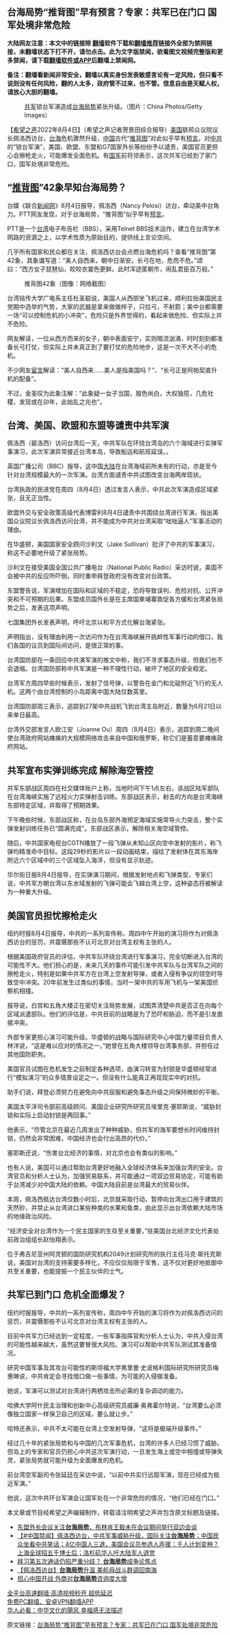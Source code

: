  <!-- 面包屑导航 --> <h2>台海局势“推背图”早有预言？专家：共军已在门口 国军处境非常危险</h2> <p class="notice"><b>大陆网友注意：本文中的链接除 <a href="https://github.com/bannedbook/fanqiang" >翻墙</a>软件下载和<a href="https://github.com/killgcd/justmysocks/blob/master/README.md">翻墙推荐</a>链接外全部为禁网链接，未翻墙状态下打不开，请勿点击。此为文字版禁闻，欲看图文视频完整版和更多禁闻，请下载<a href="https://github.com/bannedbook/fanqiang">翻墙软件或APP</a>后翻墙上禁闻网。</p><p>备注：翻墙看新闻非常安全，翻墙以真实身份发表敏感言论有一定风险，但只看不说则没有任何风险，翻的人太多，政府管不过来，也不管。信息自由是天赋人权，请放心大胆的翻墙。</b></p>  <div class="entry"> <figure><figcaption><a href="https://www.bannedbook.org/bnews/tag/%e5%85%b1%e5%86%9b/" class="st_tag internal_tag" rel="tag" title="标签 共军 下的日志">共军</a>锁台军演造成<a href="https://www.bannedbook.org/bnews/tag/%E5%8F%B0%E6%B5%B7%E5%B1%80%E5%8A%BF/" class="st_tag internal_tag" rel="tag" title="标签 台海局势 下的日志">台海局势</a>紧张升级。（图片：China Photos/Getty Images）</figcaption></figure> <p>【<span class='wp_keywordlink_affiliate'><a href="https://www.soundofhope.org" title="希望之声" target="_blank">希望之声</a></span>2022年8月4日】（希望之声记者贺景田综合报导）<a href="https://www.bannedbook.org/bnews/tag/%e7%be%8e%e5%9b%bd/" class="st_tag internal_tag" rel="tag" title="标签 美国 下的日志">美国</a>联邦众议院议长佩洛西访台，<a href="https://www.bannedbook.org/bnews/tag/%E5%8F%B0%E6%B5%B7/" class="st_tag internal_tag" rel="tag" title="标签 台海 下的日志">台海</a>危机骤然升级，<span class='wp_keywordlink_affiliate'><a href="https://www.bannedbook.org/" title="中国" target="_blank">中国</a></span>古代“<span class='wp_keywordlink'><a href="https://www.bannedbook.org/forum5/topic98.html" title="推背图归序全解" target="_blank">推背图</a></span>”对此似乎早有<span class='wp_keywordlink'><a href="https://www.bannedbook.org/forum5/" title="预言玄学禁书下载" rel="nofollow">预言</a></span>。对<a href="https://www.bannedbook.org/bnews/tag/%e4%b8%ad%e5%85%b1/" class="st_tag internal_tag" rel="tag" title="标签 中共 下的日志">中共</a>的“锁台军演”，美国、欧盟、东盟和G7国家外长等纷纷予以谴责，美国官员更担心会擦枪走火，可能爆发全面危机。有<a href="https://www.bannedbook.org/bnews/tag/%E5%9B%BD%E5%86%9B/" class="st_tag internal_tag" rel="tag" title="标签 国军 下的日志">国军</a>前将领表示，这次共军已经到了家门口，国军处境非常危险。</p> <h2><strong>“<a href="https://www.bannedbook.org/bnews/tag/%e6%8e%a8%e8%83%8c%e5%9b%be/" class="st_tag internal_tag" rel="tag" title="标签 推背图 下的日志">推背图</a>”42象早知台海局势？</strong></h2> <p>台媒《联合<span class='wp_keywordlink_affiliate'><a href="https://www.bannedbook.org/" title="新闻网" target="_blank">新闻网</a></span>》8月4日报导，佩洛西（Nancy Pelosi）访台，牵动美中台角力。PTT网友发现，对于台海局势，“推背图”似乎早有<a href="https://www.bannedbook.org/bnews/tag/%e9%a2%84%e8%a8%80/" class="st_tag internal_tag" rel="tag" title="标签 预言 下的日志">预言</a>。</p> <p>PTT是一个<a href="https://www.bannedbook.org/bnews/tag/%e5%8f%b0%e6%b9%be/" class="st_tag internal_tag" rel="tag" title="标签 台湾 下的日志">台湾</a>电子布告栏（BBS），采用Telnet BBS技术运作，建立在台湾学术网路的资源之上，以学术性质为原始目的，提供线上言论空间。</p> <p>几乎所有国家和民众都在关注，佩洛西访台会点燃台海危机吗？查看“推背图”第42象，其象谶写道：“美人自西来，朝中日渐安。长弓在地，危而不危。”颂曰：“西方女子琵琶仙，皎皎衣裳色更鲜。此时浑迹匿朝市，闹乱君臣百万般。”</p> <figure><figcaption>推背图42象（图像：网络截图）</figcaption></figure> <p>台湾铭传大学广电系主任杜圣聪说，美国人从西部坐飞机过来，顺利拉抬美国民主党期中选举的气势，大家的武器是拿来做做样子，只拉弓，不射箭；美中台都需要一场“可以控制危机的小冲突”，危险只是外界觉得的，看起来很危险、但实际上并不危险。</p> <p>网友解读，一位从西方而来的女子，朝中表面安宁，实则暗流汹涌，时时刻刻都准备长弓打仗，但实际上并未真正到了要打仗的危险地步，这是一次不大不小的危机。</p> <p>不少网友<span class='wp_keywordlink'><a href="https://www.bannedbook.org/bnews/tougao/" title="留言" target="_blank">留言</a></span>解读：“美人自西来……美人是指美国吗？”、“长弓正是阿帕契直升机的配备”。</p> <p>不过，金圣叹为此象注解：“此象疑一女子当国，服色尚白，大权独揽，几危社稷，发现或在卯年，此始乱之兆也”。</p> <h2><strong>台湾、美国、欧盟和东盟等谴责中共军演</strong></h2> <p>佩洛西（裴洛西）访问台湾后一天，中共军队在环绕台湾岛的六个海域进行实弹军事演习，此次军演异常接近台湾本岛，导致船运和航班延误。。</p> <p>英国广播公司（BBC）报导，这中国<span class='wp_keywordlink_affiliate'><a href="https://www.bannedbook.org/" title="大陆" target="_blank">大陆</a></span>在台湾海域前所未有的行动，亦是至今针对台湾规模最大的一次军演。台湾方面谴责中共试图改变台海两岸现状。</p> <p>台湾执政的民进党在周四（8月4日）透过发言人表示，中共此次军演造成区域紧张，且无正当性。</p> <p>欧盟外交与安全政策高级代表博雷利8月4日谴责中共围绕台湾进行军演，指出美国众议院议长佩洛西访问台湾，并不能成为中共对台湾采取“咄咄逼人”军事活动的理由。</p>  <p>在华盛顿，美国国家安全顾问沙利文（Jake Sullivan）批评了中共的军事演习，称这不必要地升级了紧张局势。</p> <p>沙利文在接受美国全国公共广播电台（National Public Radio）采访时说，美国不会被中共的反应所吓倒，同时重申拜登政府没有改变对台政策。</p> <p>东盟警告说，军演增加在国际和区域的不稳定，恐将导致误判、危险对抗、公开冲突和不可预期的后果。东盟成员国外长是在主席国柬埔寨敦促各方缓和台湾紧张局势之后，发表这项声明。</p> <p>七国集团外长发表声明，呼吁北京以和平方式化解台海紧张。</p> <p>声明指出，没有理由利用一次访问作为在台湾海峡展开挑衅性军事行动的借口，我们各国的议员到国际间访问，是很正常的事。</p> <p>台湾国防部在一条回应中共演军演的推文中称，我们不寻求事态升级，但我们也不会退缩。台湾国防部称中共军演是一种不理性行动，破坏了地区的安全稳定。</p> <p>台湾军方周四早些时候表示，发射了信号弹，以警告在金门和北碇附近飞行的无人机。这两个由台湾控制的小岛距离中国大陆仅数英里。</p> <p>台湾国防部周三表示，追踪到27架中共战机飞到台湾主岛附近，数量为6月21日以来单日最高。</p> <p>台湾外交部发言人欧江安（Joanne Ou）周四（8月4日）表示，追踪到周二晚间使台湾政府网站瘫痪的大规模网络攻击来自中国和俄罗斯，称它们是蓄意要瘫痪政府网站。</p> <h2><strong>共军宣布实弹训练完成 解除海空管控</strong></h2> <p>共军东部战区周四在社交媒体账户上称，当地时间下午1点左右，该战区陆军部队在台湾海峡实施了远程火力实弹射击训练。东部战区表示，射击的方向是台湾海峡东部特定区域，并取得了预期效果。</p> <p>下午晚些时候，东部战区称，在台岛东部外海预定海域实施常导火力突击，整个实弹发射训练任务已“圆满完成”。东部战区表示，解除相关海空域管控。</p> <p>随后，中共国家电视台CGTN播放了一段飞弹从未知山区向空中发射的影片，称飞弹均精准命中目标。这段29秒的影片以一段动画结束，描绘了发射体在其东海岸附近六个区域中的三个区域坠入海洋，但没有显示轨迹。</p>  <p>华尔街日报8月4日报导，在实弹演习期间，根据发射地点和飞弹类型，专家们说，中共军方朝台湾以东水域发射的飞弹可能会飞越台湾上空，这种姿态将被解读为一种重大升级。</p> <h2><strong>美国官员担忧擦枪走火</strong></h2> <p>纽约时报8月4日报导，中共的一系列宣传称，周四中午开始的演习将作为对佩洛西访台的惩罚，并震慑那些不认可北京对台湾主权有主张的人。</p> <p>根据美国政府官员的评估，中共军队环绕台湾进行军事演习，完全切断进入台湾的可能性不大。他们担心的是，未来几天的事件可能引发中共军队与台湾军队之间的擦枪走火，特别是如果中共军方在台湾上空发射导弹，或者入侵有争议的领空时导致空中冲突。20年前发生过类似的事情，当时一架中共的军用飞机与一架美国侦察机相撞。</p> <p>报导说，白宫和五角大楼正在密切关注局势发展，试图弄清楚中共是否正在向每个区域派遣部队。他们的评估是，中共目前的战略是为了恐吓和胁迫，而不是引发直接冲突。</p> <p>外部专家更担心演习可能升级。华盛顿的战略与国际研究中心中国力量项目负责人林洋说，“这是难以应对的情况之一。”她曾在五角大楼领导台湾事务部，并担任过其他国防职务。</p> <p>美国官员试图在危机发生之前制定各种选项，由演习转变为封锁是华盛顿经常进行“模拟演习”的众多情景设定之一。但没有什么能真正再现现实中的对抗。</p> <p>助手们说，拜登必须努力在避免向中共屈服和避免事态升级之间保持微妙的平衡。</p> <p>美国太平洋司令部前高级顾问、美国企业研究所研究员埃里克·塞耶斯说，“威胁封锁和实际上启动封锁是两回事。”</p> <p>他表示，“尽管北京在最近几周发出了种种威胁，但共军的海军要想长时间维持封锁，仍然会非常困难，中国经济也会付出高昂的代价。”</p> <p>塞耶斯还说，“伤害台北经济的事情，对北京也会有类似的影响。”</p> <p>也有人说，美国可以通过帮助台湾更好地融入全球经济体系来加强台湾的安全。台湾官员和分析人士认为，加强贸易联系，并可能通过一项双边贸易协定，可能有助于台湾减少对中国大陆的依赖。中国大陆目前是台湾最大的贸易伙伴。</p> <p>本周，佩洛西抵达台湾仅数小时后，北京就采取行动，暂停向台湾出口用于建筑的天然砂，并禁止从台湾进口某些种类的水果和鱼类，由此显示出台湾依赖大陆市场的地缘政治风险。</p>  <p>“经济安全对台湾作为一个民主国家的生存至关重要，”驻美国台北经济文化代表处前政治组组长赵怡翔表示。</p> <p>位于弗吉尼亚州阿灵顿的国防研究机构2049计划研究所的执行主任马克·斯托克斯说，美国对台湾的支持需要多样化，不应仅仅局限于军售，这不仅对更好地抵御中共至关重要，也能提振一个民主伙伴的士气。</p> <h2><strong>共军已到门口 危机全面爆发？</strong></h2> <p>纽约时报报导，中共的一系列宣传称，周四中午开始的演习将作为对佩洛西访问的惩罚，并震慑那些不认可北京对台湾主权有主张的人。</p> <p>目前中共军力已经达到一定程度，一些军事指挥官和分析人士认为，中共入侵台湾的可能性越来越大，虽然这要冒很大风险。演习可以帮助中共军队测试其准备情况。</p> <p>研究中国军事及其攻台可能性的斯坦福大学弗里曼·史波格利国际研究所研究员梅惠琳说，中共肯定会寻找借口做一些事情，为可能的入侵做准备。</p> <p>她说，军演可以测试对台湾进行两栖攻击所必需的复杂调动的能力。</p> <p>哈佛大学阿什民主治理和创新中心高级研究员威廉·奥弗霍尔特说，“台湾要么必须像独立国家一样保卫自己的区域，要么就让步。”</p> <p>哈特还表示，中共不太可能在台湾上空发射导弹，“这将是极端升级事件。”</p> <p>经过几十年的紧张局势和与中国的几次军事危机，台湾的许多人已经习惯了威胁。但岛上的专家和官员仍担心中共这次军演行动，一旦发生海上或空中相撞或导弹失灵，紧张局势就可能升级为全面爆发的危机。</p> <p>前台湾空军副司令张延廷在采访中说，“以前中共实行远距军演，现在已经成为抵近军演。”</p> <p>他说，这次中共环台军演会让国军处在一个非常危险的情况，“他们已经在门口。”</p> <p>本文章或节目经希望之声编辑制作，转载请注明希望之声并包含原文标题及链接。 </p>  <div id="taboola-mid-1"></div>  <ul class='op-related-articles' title='相关阅读'> <li><a href='https://www.bannedbook.org/bnews/headline/20220804/1767391.html' target='_blank'>东盟外长会议关注<b>台海局势</b>，布林肯王毅未在会议期间举行双边会谈</a></li> <li><a href='https://www.bannedbook.org/bnews/bannedvideo/20220803/1766462.html' target='_blank'>【#中国禁闻】佩洛西访台，中共军事威胁升级，国际关注<b>台海局势</b>；中国民众坐看中共笑话；4亿中国人三退，美国会议员参选人声援；千人计划变种？上海全球招五千博士后；洛杉矶华人吁大陆军人退党</a></li> <li><a href='https://www.bannedbook.org/bnews/headline/20220730/1764846.html' target='_blank'>拜习第五次通话仍陷严重分歧？ <b>台海局势</b>成争论焦点</a></li> <li><a href='https://www.bannedbook.org/bnews/headline/20220728/1764206.html' target='_blank'>【佩洛西访台】<b>台海局势</b>升温 美航母战斗群调回南海</a></li> <li><a href='https://www.bannedbook.org/bnews/headline/20220721/1761112.html' target='_blank'>担心中国开战 外商对<b>台海局势</b>咨询度大增</a></li> </ul> <p class="texttj"> <a href="https://github.com/bannedbook/fanqiang/wiki/V2ray%E6%9C%BA%E5%9C%BA" target="_blank">全平台高速翻墙:高清视频秒开,超低延迟</a><br/> <a href="https://github.com/bannedbook/fanqiang/wiki/%E7%A6%81%E9%97%BB%E7%BD%91%E5%AE%89%E5%8D%93%E7%BF%BB%E5%A2%99%E6%96%B0%E9%97%BBAPP" target="_blank">免费PC翻墙、安卓VPN翻墙APP</a><br/> <a href="https://www.bannedbook.org/bnews/comments/20220220/1694796.html" target="_blank">华人必看：中华文化的飓风 幸福感无法描述</a> </p><p>原文链接：<a class="src_link"  href="https://www.soundofhope.org/post/643019" target="_blank">台海局势“推背图”早有预言？专家：共军已在门口 国军处境非常危险</a></p><a name='sharetosocial'></a>  <div style="margin-bottom:5px;padding-bottom:5px;clear:both"> <div id="archive-pix-1" class="banner-ads"> <!-- AuctionX Display platform tag START --> <div id="27602x728x90x621x_ADSLOT1" clicktrack="%%CLICK_URL_ESC%%"></div>  <!-- AuctionX Display platform tag END --> </div> <div id="archive-pix-2" class="banner-ads"> <!-- AuctionX Display platform tag START --> <div id="27556x300x250x621x_ADSLOT1" clicktrack="%%CLICK_URL_ESC%%" style="margin:0 auto;text-align:center"></div>  <!-- AuctionX Display platform tag END --> </div> </div>  <div id="archive-pix-1" class="banner-ads"> <!-- AuctionX Display platform tag START --> <div id="27603x728x90x621x_ADSLOT1" clicktrack="%%CLICK_URL_ESC%%"></div>  <!-- AuctionX Display platform tag END --> </div> </div><!--END ENTRY--> 